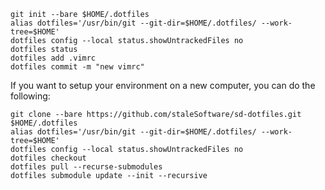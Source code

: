 

```
git init --bare $HOME/.dotfiles
alias dotfiles='/usr/bin/git --git-dir=$HOME/.dotfiles/ --work-tree=$HOME'
dotfiles config --local status.showUntrackedFiles no
dotfiles status
dotfiles add .vimrc
dotfiles commit -m "new vimrc"
```
If you want to setup your environment on a new computer, you can do the following:
```
git clone --bare https://github.com/staleSoftware/sd-dotfiles.git $HOME/.dotfiles
alias dotfiles='/usr/bin/git --git-dir=$HOME/.dotfiles/ --work-tree=$HOME'
dotfiles config --local status.showUntrackedFiles no
dotfiles checkout
dotfiles pull --recurse-submodules
dotfiles submodule update --init --recursive
```
